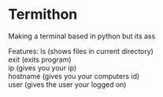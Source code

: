 # Termithon
Making a terminal based in python but its ass

Features:
ls (shows files in current directory)<br>
exit (exits program)<br>
ip (gives you your ip)<br>
hostname (gives you your computers id)<br>
user (gives the user your logged on)<br>
